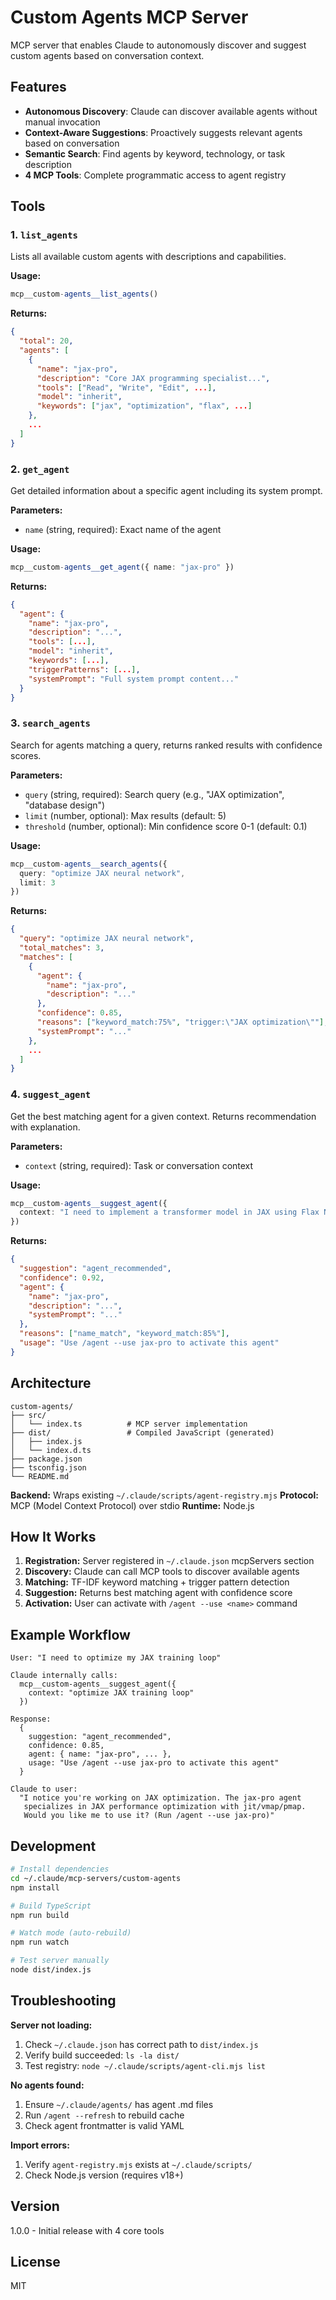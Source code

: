# Custom Agents MCP Server

MCP server that enables Claude to autonomously discover and suggest custom agents based on conversation context.

## Features

- **Autonomous Discovery**: Claude can discover available agents without manual invocation
- **Context-Aware Suggestions**: Proactively suggests relevant agents based on conversation
- **Semantic Search**: Find agents by keyword, technology, or task description
- **4 MCP Tools**: Complete programmatic access to agent registry

## Tools

### 1. `list_agents`
Lists all available custom agents with descriptions and capabilities.

**Usage:**
```typescript
mcp__custom-agents__list_agents()
```

**Returns:**
```json
{
  "total": 20,
  "agents": [
    {
      "name": "jax-pro",
      "description": "Core JAX programming specialist...",
      "tools": ["Read", "Write", "Edit", ...],
      "model": "inherit",
      "keywords": ["jax", "optimization", "flax", ...]
    },
    ...
  ]
}
```

### 2. `get_agent`
Get detailed information about a specific agent including its system prompt.

**Parameters:**
- `name` (string, required): Exact name of the agent

**Usage:**
```typescript
mcp__custom-agents__get_agent({ name: "jax-pro" })
```

**Returns:**
```json
{
  "agent": {
    "name": "jax-pro",
    "description": "...",
    "tools": [...],
    "model": "inherit",
    "keywords": [...],
    "triggerPatterns": [...],
    "systemPrompt": "Full system prompt content..."
  }
}
```

### 3. `search_agents`
Search for agents matching a query, returns ranked results with confidence scores.

**Parameters:**
- `query` (string, required): Search query (e.g., "JAX optimization", "database design")
- `limit` (number, optional): Max results (default: 5)
- `threshold` (number, optional): Min confidence score 0-1 (default: 0.1)

**Usage:**
```typescript
mcp__custom-agents__search_agents({
  query: "optimize JAX neural network",
  limit: 3
})
```

**Returns:**
```json
{
  "query": "optimize JAX neural network",
  "total_matches": 3,
  "matches": [
    {
      "agent": {
        "name": "jax-pro",
        "description": "..."
      },
      "confidence": 0.85,
      "reasons": ["keyword_match:75%", "trigger:\"JAX optimization\""],
      "systemPrompt": "..."
    },
    ...
  ]
}
```

### 4. `suggest_agent`
Get the best matching agent for a given context. Returns recommendation with explanation.

**Parameters:**
- `context` (string, required): Task or conversation context

**Usage:**
```typescript
mcp__custom-agents__suggest_agent({
  context: "I need to implement a transformer model in JAX using Flax NNX"
})
```

**Returns:**
```json
{
  "suggestion": "agent_recommended",
  "confidence": 0.92,
  "agent": {
    "name": "jax-pro",
    "description": "...",
    "systemPrompt": "..."
  },
  "reasons": ["name_match", "keyword_match:85%"],
  "usage": "Use /agent --use jax-pro to activate this agent"
}
```

## Architecture

```
custom-agents/
├── src/
│   └── index.ts          # MCP server implementation
├── dist/                 # Compiled JavaScript (generated)
│   ├── index.js
│   └── index.d.ts
├── package.json
├── tsconfig.json
└── README.md
```

**Backend:** Wraps existing `~/.claude/scripts/agent-registry.mjs`
**Protocol:** MCP (Model Context Protocol) over stdio
**Runtime:** Node.js

## How It Works

1. **Registration:** Server registered in `~/.claude.json` mcpServers section
2. **Discovery:** Claude can call MCP tools to discover available agents
3. **Matching:** TF-IDF keyword matching + trigger pattern detection
4. **Suggestion:** Returns best matching agent with confidence score
5. **Activation:** User can activate with `/agent --use <name>` command

## Example Workflow

```
User: "I need to optimize my JAX training loop"

Claude internally calls:
  mcp__custom-agents__suggest_agent({
    context: "optimize JAX training loop"
  })

Response:
  {
    suggestion: "agent_recommended",
    confidence: 0.85,
    agent: { name: "jax-pro", ... },
    usage: "Use /agent --use jax-pro to activate this agent"
  }

Claude to user:
  "I notice you're working on JAX optimization. The jax-pro agent
   specializes in JAX performance optimization with jit/vmap/pmap.
   Would you like me to use it? (Run /agent --use jax-pro)"
```

## Development

```bash
# Install dependencies
cd ~/.claude/mcp-servers/custom-agents
npm install

# Build TypeScript
npm run build

# Watch mode (auto-rebuild)
npm run watch

# Test server manually
node dist/index.js
```

## Troubleshooting

**Server not loading:**
1. Check `~/.claude.json` has correct path to `dist/index.js`
2. Verify build succeeded: `ls -la dist/`
3. Test registry: `node ~/.claude/scripts/agent-cli.mjs list`

**No agents found:**
1. Ensure `~/.claude/agents/` has agent .md files
2. Run `/agent --refresh` to rebuild cache
3. Check agent frontmatter is valid YAML

**Import errors:**
1. Verify `agent-registry.mjs` exists at `~/.claude/scripts/`
2. Check Node.js version (requires v18+)

## Version

1.0.0 - Initial release with 4 core tools

## License

MIT
